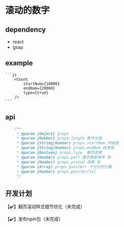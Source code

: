 # 滚动的数字

## dependency
- react
- gsap

## example

    ```js
        <Count 
            startNum={10000}
            endNum={20000}
            type={true}
        />
    ```

## api

```js
    /**
     * @param {Object} props 
     * @param {Number} props.length 数字长度
     * @param {String|Number} props.startNum 开始值
     * @param {String|Number} props.endNum 结束值
     * @param {Boolean} props.type  翻页效果
     * @param {Number} props.part 数字更新频率 秒
     * @param {Number} props.preiod 周期 秒
     * @param {Array} props.ponitArr 千分位的位置
     * @param {Number} props.ponitArr[x] 
     */
```

## 开发计划

【✔️】翻页滚动样式细节优化（未完成）

【✔️】发布npm包（未完成）